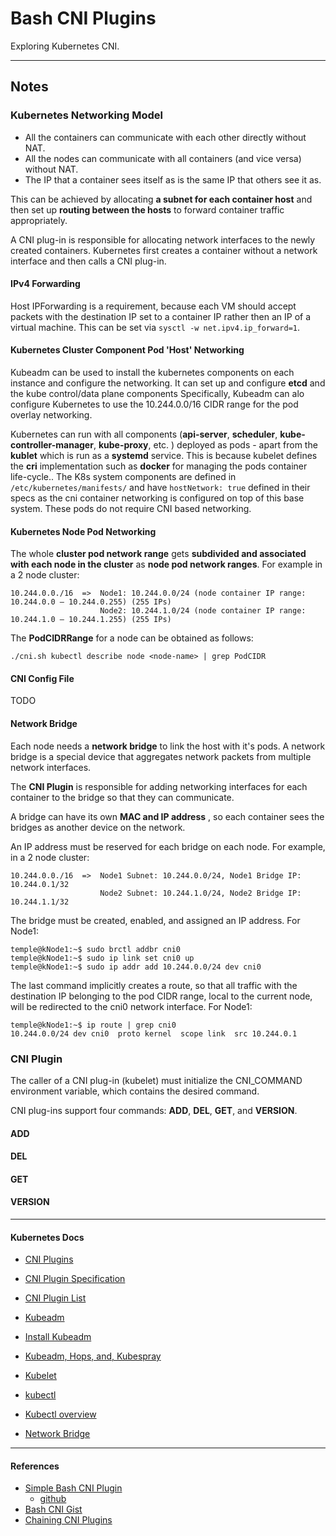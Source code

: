 # Bash CNI Plugins

Exploring Kubernetes CNI.

---

## Notes

### Kubernetes Networking Model

* All the containers can communicate with each other directly without NAT.
* All the nodes can communicate with all containers (and vice versa) without NAT.
* The IP that a container sees itself as is the same IP that others see it as.

This can be achieved by allocating __a subnet for each container host__ and then set up __routing between the hosts__ to forward container traffic appropriately.

A CNI plug-in is responsible for allocating network interfaces to the newly created containers. Kubernetes first creates a container without a network interface and then calls a CNI plug-in.

#### IPv4 Forwarding

Host IPForwarding is a requirement, because each VM should accept packets with the destination IP set to a container IP rather then an IP of a virtual machine. This can be set via ```sysctl -w net.ipv4.ip_forward=1```.

#### Kubernetes Cluster Component Pod 'Host' Networking

Kubeadm can be used to install the kubernetes components on each instance and configure the networking. It can set up and configure __etcd__ and the kube control/data plane components Specifically, Kubeadm can alo configure Kubernetes to use the 10.244.0.0/16 CIDR range for the pod overlay networking.

Kubernetes can run with all components (__api-server__, __scheduler__, __kube-controller-manager__, __kube-proxy__, etc. ) deployed as pods - apart from the __kublet__ which is run as a __systemd__ service. This is because kubelet defines the __cri__ implementation such as __docker__ for managing the pods container life-cycle.. The K8s system components are defined in ```/etc/kubernetes/manifests/``` and have ```hostNetwork: true``` defined in their specs as the cni container networking is configured on top of this base system. These pods do not require CNI based networking.

#### Kubernetes Node Pod Networking

The whole __cluster pod network range__ gets __subdivided and associated with each node in the cluster__ as __node pod network ranges__. For example in a 2 node cluster:
```
10.244.0.0./16  =>  Node1: 10.244.0.0/24 (node container IP range: 10.244.0.0 – 10.244.0.255) (255 IPs)
                    Node2: 10.244.1.0/24 (node container IP range: 10.244.1.0 – 10.244.1.255) (255 IPs)
```

The __PodCIDRRange__ for a node can be obtained as follows:
```
./cni.sh kubectl describe node <node-name> | grep PodCIDR
```

#### CNI Config File

TODO

#### Network Bridge

Each node needs a __network bridge__ to link the host with it's pods. A network bridge is a special device that aggregates network packets from multiple network interfaces. 

The __CNI Plugin__ is responsible for adding networking interfaces for each container to the bridge so that they can communicate.

A bridge can have its own __MAC and IP address__ , so each container sees the bridges as another device on the network.

An IP address must be reserved for each bridge on each node. For example, in a 2 node cluster:
```
10.244.0.0./16  =>  Node1 Subnet: 10.244.0.0/24, Node1 Bridge IP: 10.244.0.1/32
                    Node2 Subnet: 10.244.1.0/24, Node2 Bridge IP: 10.244.1.1/32 
```

The bridge must be created, enabled, and assigned an IP address. For Node1:

```
temple@kNode1:~$ sudo brctl addbr cni0
temple@kNode1:~$ sudo ip link set cni0 up
temple@kNode1:~$ sudo ip addr add 10.244.0.0/24 dev cni0
```

The last command implicitly creates a route, so that all traffic with the destination IP belonging to the pod CIDR range, local to the current node, will be redirected to the cni0 network interface. For Node1:
```
temple@kNode1:~$ ip route | grep cni0
10.244.0.0/24 dev cni0  proto kernel  scope link  src 10.244.0.1
```

### CNI Plugin

The caller of a CNI plug-in (kubelet) must initialize the CNI_COMMAND environment variable, which contains the desired command. 

CNI plug-ins support four commands: __ADD__, __DEL__, __GET__, and __VERSION__.

#### ADD

#### DEL

#### GET

#### VERSION










---

#### Kubernetes Docs

* [CNI Plugins](https://kubernetes.io/docs/concepts/extend-kubernetes/compute-storage-net/network-plugins/)
* [CNI Plugin Specification](https://github.com/containernetworking/cni/blob/master/SPEC.md)
* [CNI Plugin List](https://kubernetes.io/docs/concepts/cluster-administration/networking/#how-to-implement-the-kubernetes-networking-model)

* [Kubeadm](https://kubernetes.io/docs/setup/independent/create-cluster-kubeadm/)
* [Install Kubeadm](https://kubernetes.io/docs/setup/independent/install-kubeadm/)
* [Kubeadm, Hops, and, Kubespray](https://www.altoros.com/blog/a-multitude-of-kubernetes-deployment-tools-kubespray-kops-and-kubeadm/)

* [Kubelet](https://kubernetes.io/docs/reference/command-line-tools-reference/kubelet/)
* [kubectl](https://kubernetes.io/docs/reference/kubectl/kubectl/)
* [Kubectl overview](https://kubernetes.io/docs/reference/kubectl/overview/)

* [Network Bridge](https://en.wikipedia.org/wiki/Bridging_(networking))

---

#### References

* [Simple Bash CNI Plugin](https://www.altoros.com/blog/kubernetes-networking-writing-your-own-simple-cni-plug-in-with-bash/)
    * [github](https://github.com/s-matyukevich/bash-cni-plugin)
* [Bash CNI Gist](https://gist.github.com/Andrei-Pozolotin/6bc4f2caa18700cdd94d910e588a555c)
* [Chaining CNI Plugins](https://karampok.me/posts/chained-plugins-cni/)
